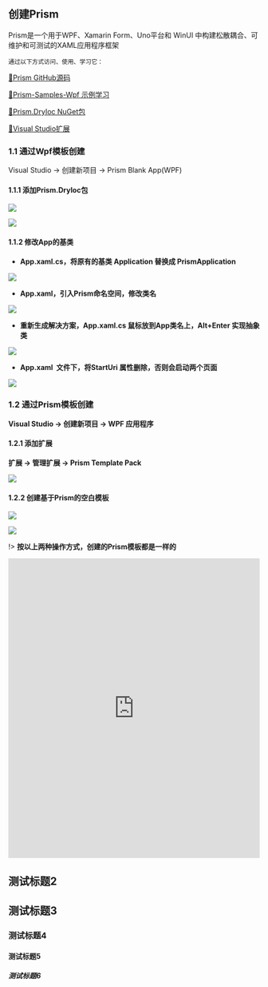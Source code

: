 ## **创建Prism**

Prism是一个用于WPF、Xamarin Form、Uno平台和 WinUI 中构建松散耦合、可维护和可测试的XAML应用程序框架

`通过以下方式访问、使用、学习它：`

[📄Prism GitHub源码](https://github.com/PrismLibrary/Prism)

[📄Prism-Samples-Wpf 示例学习](https://github.com/PrismLibrary/Prism-Samples-Wpf)

[📄Prism.DryIoc NuGet包](https://www.nuget.org/packages/Prism.DryIoc)

[📄Visual Studio扩展](https://marketplace.visualstudio.com/items?itemName=BrianLagunas.PrismTemplatePack)


### 1.1 通过Wpf模板创建

Visual Studio → 创建新项目 → Prism Blank App(WPF)

#### 1.1.1 添加Prism.DryIoc包

![](https://cdn.jsdelivr.net/gh/DotNeter-Hpf/Images/img/20220521231607.png)

![](https://cdn.jsdelivr.net/gh/DotNeter-Hpf/Images/img/20220521231641.png)

#### 1.1.2 修改App的基类

* **App.xaml.cs，将原有的基类 Application 替换成 PrismApplication**
 
![](https://cdn.jsdelivr.net/gh/DotNeter-Hpf/Images/img/20220521231709.png)

* **App.xaml，引入Prism命名空间，修改类名**
 
![](https://cdn.jsdelivr.net/gh/DotNeter-Hpf/Images/img/20220521231734.png)

* **重新生成解决方案，App.xaml.cs 鼠标放到App类名上，Alt+Enter 实现抽象类**
 
![](https://cdn.jsdelivr.net/gh/DotNeter-Hpf/Images/img/20220521231805.png)

* **App.xaml  文件下，将StartUri 属性删除，否则会启动两个页面**
 
![](https://cdn.jsdelivr.net/gh/DotNeter-Hpf/Images/img/20220521231907.png)


### 1.2 通过Prism模板创建

**Visual Studio → 创建新项目 → WPF 应用程序**

#### 1.2.1 添加扩展

**扩展 → 管理扩展 → Prism Template Pack**

![](https://cdn.jsdelivr.net/gh/DotNeter-Hpf/Images/img/20220521231940.png)

#### 1.2.2 创建基于Prism的空白模板

![](https://cdn.jsdelivr.net/gh/DotNeter-Hpf/Images/img/20220521232220.png)

![](https://cdn.jsdelivr.net/gh/DotNeter-Hpf/Images/img/20220521232245.png)


!> **按以上两种操作方式，创建的Prism模板都是一样的**


<p align="center">
<iframe src="https://player.bilibili.com/player.html?aid=543476102&bvid=BV1Ei4y1F7du&cid=274737867&page=3&high_quality=1"  width="100%" height="600" scrolling="no" border="0" frameborder="no" framespacing="0" allowfullscreen="true"> </iframe>

</p>


## 测试标题2

## 测试标题3

### 测试标题4

#### 测试标题5

##### 测试标题6